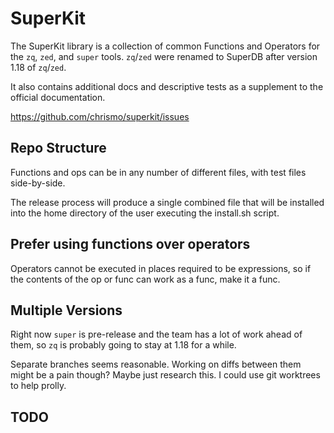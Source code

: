 # SuperKit

The SuperKit library is a collection of common Functions and Operators for the
`zq`, `zed`, and `super` tools. `zq`/`zed` were renamed to SuperDB after version
1.18 of `zq`/`zed`.
                            
It also contains additional docs and descriptive tests as a supplement to the
official documentation.

https://github.com/chrismo/superkit/issues
   
## Repo Structure

Functions and ops can be in any number of different files, with test files
side-by-side.

The release process will produce a single combined file that will be installed
into the home directory of the user executing the install.sh script.
              
## Prefer using functions over operators

Operators cannot be executed in places required to be expressions, so if the
contents of the op or func can work as a func, make it a func.

## Multiple Versions

Right now `super` is pre-release and the team has a lot of work ahead of them,
so `zq` is probably going to stay at 1.18 for a while. 

Separate branches seems reasonable. Working on diffs between them might be a
pain though? Maybe just research this. I could use git worktrees to help prolly.
             
## TODO

[//]: # (TODO: _ALWAYS_ a k prefix? In case of future name collisions?) 
[//]: # (TODO: Then always a k prefix on the spq files as well?)
[//]: # (TODO: LICENSE? Same as superdb probs)
[//]: # (TODO: docs for each func/op in superkit - how to write, how to read?)
[//]: # (TODO: docs in the doc folder - how to distribute, how to read?)

